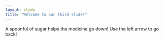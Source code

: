 ```yaml
---
layout: slide
title: "Welcome to our third slide!"
---
```

A spoonful of sugar helps the medicine go down!
Use the left arrow to go back!
